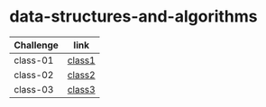 # data-structures-and-algorithms

Challenge	|  link
------------|----------
class-01    | [class1](challenges/arrayReverse/array-reverse.js)
class-02    | [class2](challenges/arrayShift/array-shift.js)
class-03    | [class3]()